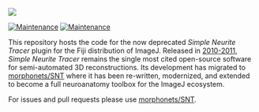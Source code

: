 [![](https://github.com/fiji/SNT/actions/workflows/build-main.yml/badge.svg)](https://github.com/fiji/SNT/actions/workflows/build-main.yml)

[![Maintenance](https://img.shields.io/maintenance/no/2020)](https://github.com/morphonets/SNT)
[![Maintenance](https://img.shields.io/badge/Legacy-Replaced%20by%20SNT-orange)](https://github.com/morphonets/SNT)

This repository hosts the code for the now deprecated *Simple Neurite Tracer* plugin for the Fiji distribution of ImageJ. Released in [2010-2011](https://doi.org/10.1093/bioinformatics/btr390), *Simple Neurite Tracer* remains the single most cited open-source software for semi-automated 3D reconstructions.  Its development has migrated to [morphonets/SNT](https://github.com/morphonets/SNT) where it has been re-written, modernized, and extended to become a full neuroanatomy toolbox for the ImageJ ecosystem.

For issues and pull requests please use [morphonets/SNT](https://github.com/morphonets/SNT).
